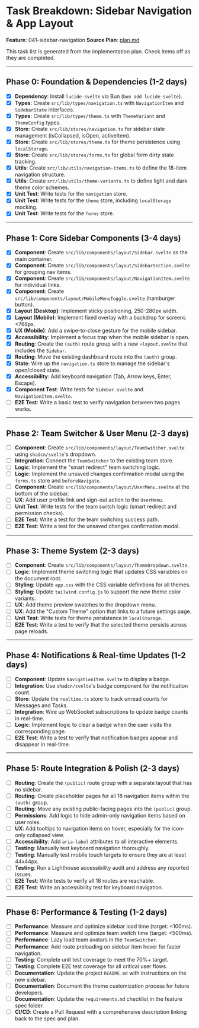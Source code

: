 # Task Breakdown: Sidebar Navigation & App Layout

**Feature**: 041-sidebar-navigation
**Source Plan**: [plan.md](./plan.md)

This task list is generated from the implementation plan. Check items off as they are completed.

---

## Phase 0: Foundation & Dependencies (1-2 days)

- [x] **Dependency**: Install `lucide-svelte` via Bun (`bun add lucide-svelte`).
- [x] **Types**: Create `src/lib/types/navigation.ts` with `NavigationItem` and `SidebarState` interfaces.
- [x] **Types**: Create `src/lib/types/theme.ts` with `ThemeVariant` and `ThemeConfig` types.
- [x] **Store**: Create `src/lib/stores/navigation.ts` for sidebar state management (isCollapsed, isOpen, activeItem).
- [x] **Store**: Create `src/lib/stores/theme.ts` for theme persistence using `localStorage`.
- [x] **Store**: Create `src/lib/stores/forms.ts` for global form dirty state tracking.
- [x] **Utils**: Create `src/lib/utils/navigation-items.ts` to define the 18-item navigation structure.
- [x] **Utils**: Create `src/lib/utils/theme-variants.ts` to define light and dark theme color schemes.
- [x] **Unit Test**: Write tests for the `navigation` store.
- [x] **Unit Test**: Write tests for the `theme` store, including `localStorage` mocking.
- [x] **Unit Test**: Write tests for the `forms` store.

---

## Phase 1: Core Sidebar Components (3-4 days)

- [x] **Component**: Create `src/lib/components/layout/Sidebar.svelte` as the main container.
- [x] **Component**: Create `src/lib/components/layout/SidebarSection.svelte` for grouping nav items.
- [x] **Component**: Create `src/lib/components/layout/NavigationItem.svelte` for individual links.
- [x] **Component**: Create `src/lib/components/layout/MobileMenuToggle.svelte` (hamburger button).
- [x] **Layout (Desktop)**: Implement sticky positioning, 250-280px width.
- [x] **Layout (Mobile)**: Implement fixed overlay with a backdrop for screens <768px.
- [x] **UX (Mobile)**: Add a swipe-to-close gesture for the mobile sidebar.
- [x] **Accessibility**: Implement a focus trap when the mobile sidebar is open.
- [x] **Routing**: Create the `(auth)` route group with a new `+layout.svelte` that includes the `Sidebar`.
- [x] **Routing**: Move the existing dashboard route into the `(auth)` group.
- [x] **State**: Wire up the `navigation.ts` store to manage the sidebar's open/closed state.
- [x] **Accessibility**: Add keyboard navigation (Tab, Arrow keys, Enter, Escape).
- [x] **Component Test**: Write tests for `Sidebar.svelte` and `NavigationItem.svelte`.
- [ ] **E2E Test**: Write a basic test to verify navigation between two pages works.

---

## Phase 2: Team Switcher & User Menu (2-3 days)

- [ ] **Component**: Create `src/lib/components/layout/TeamSwitcher.svelte` using `shadcn/svelte`'s dropdown.
- [ ] **Integration**: Connect the `TeamSwitcher` to the existing team store.
- [ ] **Logic**: Implement the "smart redirect" team switching logic.
- [ ] **Logic**: Implement the unsaved changes confirmation modal using the `forms.ts` store and `beforeNavigate`.
- [ ] **Component**: Create `src/lib/components/layout/UserMenu.svelte` at the bottom of the sidebar.
- [ ] **UX**: Add user profile link and sign-out action to the `UserMenu`.
- [ ] **Unit Test**: Write tests for the team switch logic (smart redirect and permission checks).
- [ ] **E2E Test**: Write a test for the team switching success path.
- [ ] **E2E Test**: Write a test for the unsaved changes confirmation modal.

---

## Phase 3: Theme System (2-3 days)

- [ ] **Component**: Create `src/lib/components/layout/ThemeDropdown.svelte`.
- [ ] **Logic**: Implement theme switching logic that updates CSS variables on the document root.
- [ ] **Styling**: Update `app.css` with the CSS variable definitions for all themes.
- [ ] **Styling**: Update `tailwind.config.js` to support the new theme color variants.
- [ ] **UX**: Add theme preview swatches to the dropdown menu.
- [ ] **UX**: Add the "Custom Theme" option that links to a future settings page.
- [ ] **Unit Test**: Write tests for theme persistence in `localStorage`.
- [ ] **E2E Test**: Write a test to verify that the selected theme persists across page reloads.

---

## Phase 4: Notifications & Real-time Updates (1-2 days)

- [ ] **Component**: Update `NavigationItem.svelte` to display a badge.
- [ ] **Integration**: Use `shadcn/svelte`'s badge component for the notification count.
- [ ] **Store**: Update the `realtime.ts` store to track unread counts for Messages and Tasks.
- [ ] **Integration**: Wire up WebSocket subscriptions to update badge counts in real-time.
- [ ] **Logic**: Implement logic to clear a badge when the user visits the corresponding page.
- [ ] **E2E Test**: Write a test to verify that notification badges appear and disappear in real-time.

---

## Phase 5: Route Integration & Polish (2-3 days)

- [ ] **Routing**: Create the `(public)` route group with a separate layout that has no sidebar.
- [ ] **Routing**: Create placeholder pages for all 18 navigation items within the `(auth)` group.
- [ ] **Routing**: Move any existing public-facing pages into the `(public)` group.
- [ ] **Permissions**: Add logic to hide admin-only navigation items based on user roles.
- [ ] **UX**: Add tooltips to navigation items on hover, especially for the icon-only collapsed view.
- [ ] **Accessibility**: Add `aria-label` attributes to all interactive elements.
- [ ] **Testing**: Manually test keyboard navigation thoroughly.
- [ ] **Testing**: Manually test mobile touch targets to ensure they are at least 44x44px.
- [ ] **Testing**: Run a Lighthouse accessibility audit and address any reported issues.
- [ ] **E2E Test**: Write tests to verify all 18 routes are reachable.
- [ ] **E2E Test**: Write an accessibility test for keyboard navigation.

---

## Phase 6: Performance & Testing (1-2 days)

- [ ] **Performance**: Measure and optimize sidebar load time (target: <100ms).
- [ ] **Performance**: Measure and optimize team switch time (target: <500ms).
- [ ] **Performance**: Lazy load team avatars in the `TeamSwitcher`.
- [ ] **Performance**: Add route preloading on sidebar item hover for faster navigation.
- [ ] **Testing**: Complete unit test coverage to meet the 70%+ target.
- [ ] **Testing**: Complete E2E test coverage for all critical user flows.
- [ ] **Documentation**: Update the project `README.md` with instructions on the new sidebar.
- [ ] **Documentation**: Document the theme customization process for future developers.
- [ ] **Documentation**: Update the `requirements.md` checklist in the feature spec folder.
- [ ] **CI/CD**: Create a Pull Request with a comprehensive description linking back to the spec and plan.
